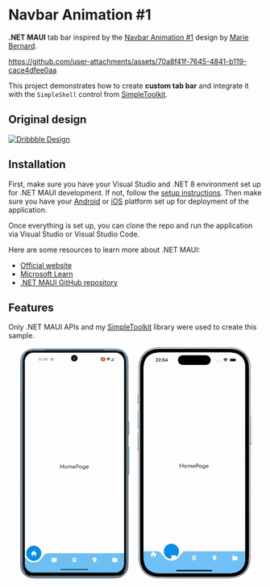 # Navbar Animation #1

**.NET MAUI** tab bar inspired by the [Navbar Animation #1](https://dribbble.com/shots/9852644-Navbar-Animation-1) design by [Marie Bernard](https://dribbble.com/marie_brn).


https://github.com/user-attachments/assets/70a8f41f-7645-4841-b119-cace4dfee0aa


This project demonstrates how to create **custom tab bar** and integrate it with the `SimpleShell` control from [SimpleToolkit](https://github.com/RadekVyM/SimpleToolkit).

## Original design

[![Dribbble Design](./Images/original%20design.gif)](https://dribbble.com/shots/9852644-Navbar-Animation-1)

## Installation

First, make sure you have your Visual Studio and .NET 8 environment set up for .NET MAUI development. If not, follow the [setup instructions](https://learn.microsoft.com/dotnet/maui/get-started/installation). Then make sure you have your [Android](https://learn.microsoft.com/dotnet/maui/get-started/first-app?pivots=devices-android) or [iOS](https://learn.microsoft.com/dotnet/maui/get-started/first-app?pivots=devices-ios) platform set up for deployment of the application.

Once everything is set up, you can clone the repo and run the application via Visual Studio or Visual Studio Code.

Here are some resources to learn more about .NET MAUI:

- [Official website](https://dotnet.microsoft.com/apps/maui)
- [Microsoft Learn](https://learn.microsoft.com/dotnet/maui/what-is-maui)
- [.NET MAUI GitHub repository](https://github.com/dotnet/maui)

## Features

Only .NET MAUI APIs and my [SimpleToolkit](https://github.com/RadekVyM/SimpleToolkit) library were used to create this sample.

<p align="center">
    <img src="./Images/android_navbaranimation1.webp" width="218">
    &nbsp;&nbsp;
    <img src="./Images/iphone_navbaranimation1.webp" width="226">
</p>
